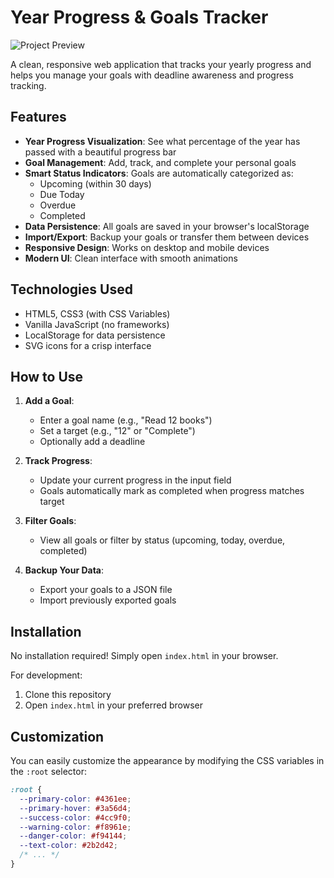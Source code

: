 # Year Progress & Goals Tracker

![Project Preview](https://i.imgur.com/example-image.png)

A clean, responsive web application that tracks your yearly progress and helps you manage your goals with deadline awareness and progress tracking.

## Features

- **Year Progress Visualization**: See what percentage of the year has passed with a beautiful progress bar
- **Goal Management**: Add, track, and complete your personal goals
- **Smart Status Indicators**: Goals are automatically categorized as:
  - Upcoming (within 30 days)
  - Due Today
  - Overdue
  - Completed
- **Data Persistence**: All goals are saved in your browser's localStorage
- **Import/Export**: Backup your goals or transfer them between devices
- **Responsive Design**: Works on desktop and mobile devices
- **Modern UI**: Clean interface with smooth animations

## Technologies Used

- HTML5, CSS3 (with CSS Variables)
- Vanilla JavaScript (no frameworks)
- LocalStorage for data persistence
- SVG icons for a crisp interface

## How to Use

1. **Add a Goal**:
   - Enter a goal name (e.g., "Read 12 books")
   - Set a target (e.g., "12" or "Complete")
   - Optionally add a deadline

2. **Track Progress**:
   - Update your current progress in the input field
   - Goals automatically mark as completed when progress matches target

3. **Filter Goals**:
   - View all goals or filter by status (upcoming, today, overdue, completed)

4. **Backup Your Data**:
   - Export your goals to a JSON file
   - Import previously exported goals

## Installation

No installation required! Simply open `index.html` in your browser.

For development:
1. Clone this repository
2. Open `index.html` in your preferred browser

## Customization

You can easily customize the appearance by modifying the CSS variables in the `:root` selector:

```css
:root {
  --primary-color: #4361ee;
  --primary-hover: #3a56d4;
  --success-color: #4cc9f0;
  --warning-color: #f8961e;
  --danger-color: #f94144;
  --text-color: #2b2d42;
  /* ... */
}
